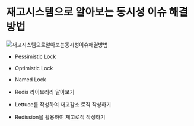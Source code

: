 # 재고시스템으로 알아보는 동시성 이슈 해결방법

![재고시스템으로알아보는동시성이슈해결방법](https://github.com/TonyKim9401/stock-inflearn/assets/87371627/02f63404-0d48-47e6-a1b6-688c105db36e)

- Pessimistic Lock
- Optimistic Lock
- Named Lock

- Redis 라이브러리 알아보기
- Lettuce를 작성하여 재고감소 로직 작성하기
- Redission을 활용하여 재고로직 작성하기
